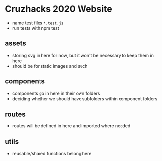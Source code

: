 # Cruzhacks 2020 Website

- name test files ```*.test.js```
- run tests with npm test

## assets

- storing svg in here for now, but it won't be necessary to keep them in here
- should be for static images and such

## components

- components go in here in their own folders
- deciding whether we should have subfolders within component folders

## routes

- routes will be defined in here and imported where needed

## utils

- reusable/shared functions belong here

